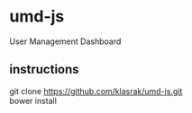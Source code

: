 # umd-js
User Management Dashboard

## instructions
git clone https://github.com/klasrak/umd-js.git <br />
bower install <br />
